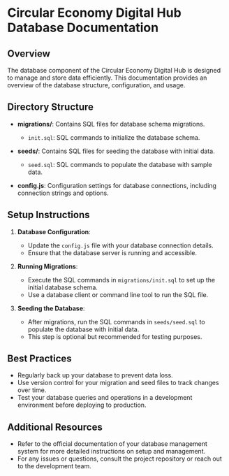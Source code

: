 # Circular Economy Digital Hub Database Documentation

## Overview
The database component of the Circular Economy Digital Hub is designed to manage and store data efficiently. This documentation provides an overview of the database structure, configuration, and usage.

## Directory Structure
- **migrations/**: Contains SQL files for database schema migrations.
  - `init.sql`: SQL commands to initialize the database schema.
  
- **seeds/**: Contains SQL files for seeding the database with initial data.
  - `seed.sql`: SQL commands to populate the database with sample data.
  
- **config.js**: Configuration settings for database connections, including connection strings and options.

## Setup Instructions
1. **Database Configuration**: 
   - Update the `config.js` file with your database connection details.
   - Ensure that the database server is running and accessible.

2. **Running Migrations**:
   - Execute the SQL commands in `migrations/init.sql` to set up the initial database schema.
   - Use a database client or command line tool to run the SQL file.

3. **Seeding the Database**:
   - After migrations, run the SQL commands in `seeds/seed.sql` to populate the database with initial data.
   - This step is optional but recommended for testing purposes.

## Best Practices
- Regularly back up your database to prevent data loss.
- Use version control for your migration and seed files to track changes over time.
- Test your database queries and operations in a development environment before deploying to production.

## Additional Resources
- Refer to the official documentation of your database management system for more detailed instructions on setup and management.
- For any issues or questions, consult the project repository or reach out to the development team.